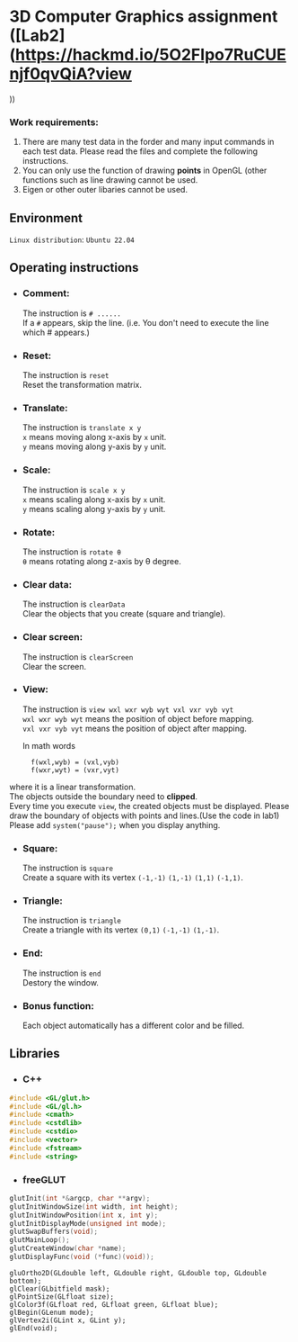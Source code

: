 
# 3D Computer Graphics assignment ([Lab2](https://hackmd.io/5O2FIpo7RuCUEnjf0qvQiA?view
))
### Work requirements:
1. There are many test data in the forder and many input commands in each test data. Please read the files and complete the following instructions.
1. You can only use the function of drawing **points** in OpenGL (other functions such as line drawing cannot be used.
1. Eigen or other outer libaries cannot be used.

## Environment
`Linux distribution`: `Ubuntu 22.04`

## Operating instructions
* ### Comment:
    The instruction is `# ......`<br>
    If a `#` appears, skip the line. (i.e. You don't need to execute the line which # appears.)  
    
* ### Reset:
    The instruction is `reset`<br>
    Reset the transformation matrix.
    
* ### Translate:
    The instruction is `translate x y`<br>
    `x` means moving along x-axis by `x` unit.<br>
    `y` means moving along y-axis by `y` unit.

* ### Scale:
    The instruction is `scale x y`<br>
    `x` means scaling along x-axis by `x` unit.<br>
    `y` means scaling along y-axis by `y` unit.
    
* ### Rotate:
    The instruction is `rotate θ`<br>
    `θ` means rotating along z-axis by θ degree.

* ### Clear data:
    The instruction is `clearData`<br>
    Clear the objects that you create (square and triangle).

* ### Clear screen:
    The instruction is `clearScreen`<br>
    Clear the screen.

* ### View:
    The instruction is `view wxl wxr wyb wyt vxl vxr vyb vyt`<br>
    `wxl wxr wyb wyt` means the position of object before mapping.<br>
    `vxl vxr vyb vyt` means the position of object after mapping.<br>
    
    In math words <br>

        f(wxl,wyb) = (vxl,vyb)
        f(wxr,wyt) = (vxr,vyt)
where it is a linear transformation.<br>
The objects outside the boundary need to **clipped**.<br>
Every time you execute `view`, the created objects must be displayed. Please draw the boundary of objects with points and lines.(Use the code in lab1)
Please add `system("pause");` when you display anything.

* ### Square:
    The instruction is `square`<br>
    Create a square with its vertex `(-1,-1)` `(1,-1)` `(1,1)` `(-1,1)`.

* ### Triangle:
    The instruction is `triangle`<br>
    Create a triangle with its vertex `(0,1)` `(-1,-1)` `(1,-1)`.

* ### End:
    The instruction is `end`<br>
    Destory the window.

* ### Bonus function:
    Each object automatically has a different color and be filled.

## Libraries
* ### C++
```cpp
#include <GL/glut.h>
#include <GL/gl.h>
#include <cmath> 
#include <cstdlib>
#include <cstdio>
#include <vector>
#include <fstream>
#include <string>
```

* ### freeGLUT
```cpp
glutInit(int *&argcp, char **argv);
glutInitWindowSize(int width, int height);
glutInitWindowPosition(int x, int y);
glutInitDisplayMode(unsigned int mode);
glutSwapBuffers(void);
glutMainLoop();
glutCreateWindow(char *name);
glutDisplayFunc(void (*func)(void));
```
```
gluOrtho2D(GLdouble left, GLdouble right, GLdouble top, GLdouble bottom); 
glClear(GLbitfield mask);
glPointSize(GLfloat size);
glColor3f(GLfloat red, GLfloat green, GLfloat blue);
glBegin(GLenum mode);
glVertex2i(GLint x, GLint y);
glEnd(void);
```
